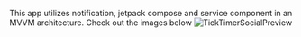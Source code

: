 This app utilizes notification, jetpack compose and service component in an MVVM architecture. Check out the images below
![TickTimerSocialPreview](https://github.com/gaurigera/TickTimer/assets/122551351/d3f1a72e-8f4c-469c-87ec-01c1da79f6f7)
